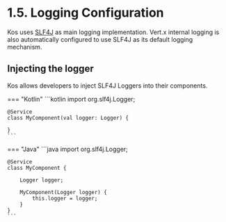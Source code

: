 # 1.5. Logging Configuration
Kos uses [SLF4J](http://www.slf4j.org) as main logging implementation. Vert.x
internal logging is also automatically configured to use SLF4J as its default
logging mechanism.

## Injecting the logger
Kos allows developers to inject SLF4J Loggers into their components.

=== "Kotlin"
    ```kotlin
    import org.slf4j.Logger;
    
    @Service
    class MyComponent(val logger: Logger) {
        
    }
    ```
=== "Java"
    ```java
    import org.slf4j.Logger;
    
    @Service
    class MyComponent {
    
        Logger logger;
        
        MyComponent(Logger logger) {
            this.logger = logger;
        }
    }
    ```

